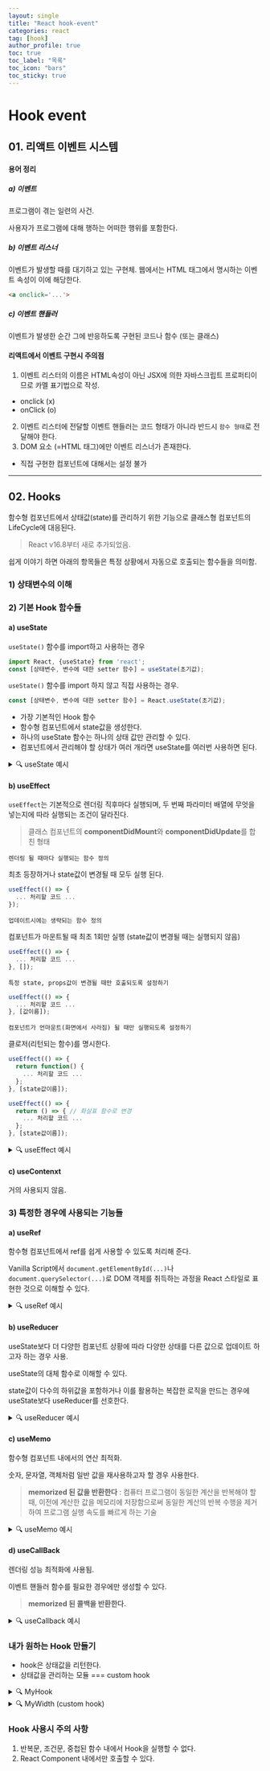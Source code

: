 ```yaml
---
layout: single
title: "React hook-event"
categories: react
tag: [hook]
author_profile: true
toc: true
toc_label: "목록"
toc_icon: "bars"
toc_sticky: true
---
```


# Hook event

## 01. 리액트 이벤트 시스템

#### 용어 정리

##### **a) 이벤트**

프로그램이 겪는 일련의 사건.

사용자가 프로그램에 대해 행하는 어떠한 행위를 포함한다.

##### **b) 이벤트 리스너**

이벤트가 발생할 때를 대기하고 있는 구현체.
웹에서는 HTML 태그에서 명시하는 이벤트 속성이 이에 해당한다.

```html
<a onclick='...'>
```

##### **c) 이벤트 핸들러**

이벤트가 발생한 순간 그에 반응하도록 구현된 코드나 함수 (또는 클래스)


#### 리액트에서 이벤트 구현시 주의점

1. 이벤트 리스터의 이름은 HTML속성이 아닌 JSX에 의한 자바스크립트 프로퍼티이므로 카멜 표기법으로 작성.
  - onclick (x)
  - onClick (o)
2. 이벤트 리스터에 전달할 이벤트 핸들러는 코드 형태가 아니라 반드시 `함수 형태`로 전달해야 한다.
3. DOM 요소 (=HTML 태그)에만 이벤트 리스너가 존재한다.
  - 직접 구현한 컴포넌트에 대해서는 설정 불가

* * *
## 02. Hooks

함수형 컴포넌트에서 상태값(state)를 관리하기 위한 기능으로 클래스형 컴포넌트의 LifeCycle에 대응된다.

> React v16.8부터 새로 추가되었음.

쉽게 이야기 하면 아래의 항목들은 특정 상황에서 자동으로 호출되는 함수들을 의미함.

### 1) 상태변수의 이해
<!-- ![상태변수의 이해](../img/a.png) -->

### 2) 기본 Hook 함수들

#### **a) useState**

`useState()` 함수를 import하고 사용하는 경우

```javascript
import React, {useState} from 'react';
const [상태변수, 변수에 대한 setter 함수] = useState(초기값);
```

`useState()` 함수를 import 하지 않고 직접 사용하는 경우.

```javascript
const [상태변수, 변수에 대한 setter 함수] = React.useState(초기값);
```
- 가장 기본적인 Hook 함수
- 함수형 컴포넌트에서 state값을 생성한다.
- 하나의 useState 함수는 하나의 상태 값만 관리할 수 있다.
- 컴포넌트에서 관리해야 할 상태가 여러 개라면 useState를 여러번 사용하면 된다.

<details>
<summary>🔍 useState 예시</summary>
<div markdown="1">       

```javascript
import React from 'react'

const MyState = () => {
  /** 
   * state(상태)값 정의
   * - 이 페이지 안에서 유효한 전역변수 같은 개념.
   * - const [변수이름, 변수에 대한 setter함수] = React.useState(변수의 기본값);
   * - state값은 직접 변경할 수 없고 반드시 setter를 통해서만 변경 가능하다.
   * - useState() 함수에 전달하는 값은 state값에 대한 초기값이다.
   */
  const [myName, setMyName] = React.useState('');
  const [myPoint, setMyPoint] = React.useState(50);

  /** 이벤트 핸들러로 사용될 함수는 컴포넌트 함수 안에서 정의된다. */
  const onMyNameChange = e => {
    // e.currentTarget은 jQuery의 $(this)에 해당함.
    // 즉, 이벤트가 발생한 자신 (여기서는 input태그)
    setMyName(e.currentTarget.value);
  };

  // 상태값이 변경될 때마다 컴포넌트 함수는 매번 재실행된다.
  // 그러므로 컴포넌트 영역은 상태값의 변경에 따라 반복적으로 다시 렌더링 된다.
  // --> 결국 아래의 출력문은 상태값이 변경될 때마다 반복 출력된다.
  console.log(new Date());


  return (
    <div>
      <h2>MyState</h2>

      {/* state값을 출력할 때는 단순히 변수값으로서 사용한다. */}
      <h3>{myName}님의 점수는 {myPoint}점 입니다.</h3>

      <hr />

      <div>
        <label htmlFor="myNameInput">이름: </label>
        <input id='myNameInput' type="text" value={myName} onChange={onMyNameChange} />
      </div>

      <div>
        <label htmlFor="myPointInput">점수: </label>
        <input
          id='myPointInput' 
          type="range" 
          min='0'
          max='100'
          value={myPoint} 
          step='1'
          //이벤트 핸들러를 익명 화살표 함수 형식으로 정의한 경우
          onChange={e => {
            // 자기 스스로의 입력값을 myName이라는 state값에 반영함
            setMyPoint(e.currentTarget.value);
          }} 
          />
      </div>
    </div>
  );
};

export default MyState;
```

</div>
</details>


#### **b) useEffect**

`useEffect`는 기본적으로 렌더링 직후마다 실행되며,
두 번째 파라미터 배열에 무엇을 넣는지에 따라 실행되는 조건이 달라진다.

> 클래스 컴포넌트의 **componentDidMount**와 **componentDidUpdate**를 합친 형태



`렌더링 될 때마다 실행되는 함수 정의`

최초 등장하거나 state값이 변경될 때 모두 실행 된다.


```javascript
useEffect(() => {
  ... 처리할 코드 ...
});
```


`업데이트시에는 생략되는 함수 정의`

컴포넌트가 마운트될 때 최초 1회만 실행 (state값이 변경될 때는 실행되지 않음)
```javascript
useEffect(() => {
  ... 처리할 코드 ...
}, []);
```


`특정 state, props값이 변경될 때만 호출되도록 설정하기`

```javascript
useEffect(() => {
  ... 처리할 코드 ...
}, [값이름]);
```


`컴포넌트가 언마운트(화면에서 사라짐) 될 때만 실행되도록 설정하기`

클로저(리턴되는 함수)를 명시한다.

```javascript
useEffect(() => {
  return function() {
    ... 처리할 코드 ...
  };
}, [state값이름]);
```
```javascript
useEffect(() => { 
  return () => { // 화살표 함수로 변경
    ... 처리할 코드 ...
  };
}, [state값이름]);
```

<details>
<summary>🔍 useEffect 예시</summary>
<div markdown="1">       

```javascript
import React from 'react';

import ponyo from '../assets/img/ponyo.png';

const MyEffect = () => {
  // 이미지의 밝기를 위한 상태값
  const [myBrightness, setBrightness] = React.useState(100);

  // 브라우저의 넓이를 의미하는 상태값
  const [myWidth, setMyWidth] = React.useState(window.innerWidth);

  // 사용자 정의 함수.
  const onMyResize = () => {
    console.log(`창 사이즈 변경됨 >> ${window.innerWidth}`);
    setMyWidth(window.innerWidth);
  }

  /** 이 컴포넌트가 화면에 막 등장함과 동시에 1회 실행됨 */
  React.useEffect(() => {
    console.clear();
    console.log('[MyEffect1] %s ::: 화면에 컴포넌트가 처음 로드될 때 처리되어야 할 기능', new Date());
    window.addEventListener('resize', onMyResize);
    return () => {
      console.log('화면에서 벗어남');
      window.removeEventListener('resize', onMyResize)
    };
  }, []);

  /** 이 컴포넌트가 화면에 막 등장할 때와 state, props값이 변경될 때마다 매번 실행됨 */
  React.useEffect(() => {
    console.log('[MyEffect2] %s ::: 화면에 컴포넌트가 처음 로드되거나 state, props 중 하나라도 변경될 경우 호출됨', new Date());
  });

  /** 이 컴포넌트가 화면에 막 등장할 때와 특정 state, props값이 변경될 때만 실행됨 */
  React.useEffect(() => {
    console.log('[MyEffect4] %s ::: myBrightness값이 변경됨', new Date());
  }, [myBrightness]);

  /** state값이 변경되어 화면이 다시 렌더링되거나 화면 이동 등의 이유로 이 컴포넌트가 사라질 때 실행됨 */
  React.useEffect(() => {
    return () => {
      console.log('[MyEffect3] %s ::: 이 컴포넌트가 화면에서 사라지기 직전에 처리되어야 할 기능', new Date());
    };
  });

  return (
    <div>
      <h2>MyEffect</h2>

      <h3>Window Width: {myWidth}</h3>

      <div>
        <input 
        type="range" 
        min='0'
        max='200'
        step='1'
        value={myBrightness}
        onChange={(e) => {
          setBrightness(e.currentTarget.value);
        }}
        />
      </div>

      <img 
        alt='Hello React'
        src={ponyo}
        width='480'
        style={{
          filter: 'brightness(' + myBrightness + '%)'
        }}
      />
    </div>

  )
}

export default MyEffect;
```

</div>
</details>

#### c) useContenxt
거의 사용되지 않음.

### 3) 특정한 경우에 사용되는 기능들

#### **a) useRef**
함수형 컴포넌트에서 ref를 쉽게 사용할 수 있도록 처리해 준다.

Vanilla Script에서 `document.getElementById(...)`나 `document.querySelector(...)`로 DOM 객체를 취득하는 과정을 React 스타일로 표현한 것으로 이해할 수 있다.

<details>
<summary>🔍 useRef 예시</summary>
<div markdown='1'>

```javascript
import React from 'react';
import MyBox from '../components/MyBox';

/**
 * React에서 document.getElementById(...)에 해당하는 기능을 사용하는 방법
 */


const MyRef = () => {
  // HTML 태그를 react안에서 참조할 수 있는 변수를 생성
  const myDname = React.useRef();
  const myLoc = React.useRef();
  const myResult = React.useRef();

  // 컴포넌트에 설정하기 위한 ref
  const myBoxRef = React.useRef();

  // 화면에 출력되지 않은 상태변수를 생성할 수 있다.
  // useRef()함수에 전달하는 파라미터가 상태변수의 기본값이 된다.
  const myValue = React.useRef(0);

  // 컴포넌트가 다시 렌더링되었음을 확인하기 위한 시간 출력
  console.log(new Date());

  return (
    <div>
      <h2>MyRef</h2>

      <h3>ref 기본 사용 방법</h3>

      {/* 미리 준비한 컴포넌트 참조변수와 HTML 태그를 연결 */}
      <div>
        <label htmlFor="dname">학과명 : </label>
        <input type="text" ref={myDname} id="dname" />
      </div>

      <div>
        <label htmlFor="dname">학과위치 : </label>
        <input type="text" ref={myLoc} id="loc" />
      </div>

      <p>
        입력값 확인: <span ref={myResult}></span>
      </p>
      

      <button onClick={e => {
        // 컴포넌트 참조변수를 사용해서 다른 HTML 태그에 접근 가능
        // --> "참조변수.current" 해당 HTML 을 의마하는 Javascript DOM 객체
        // --> myDname.current와 document.querySelector(...), document.getElementById(...) 등으로 생성한 객체가 동일한 DOM 객체이다.
        console.log(myDname);
        console.log(myLoc);

        const dname = myDname.current.value;
        const loc = myLoc.current.value;

        myResult.current.innerHTML = dname + ',' + loc;

      }}>클릭</button>

      <button onClick={e => {
        // 이 변수는 갱신되더라도 컴포넌트 함수를 다시 실행시키지 않는다.
        myValue.current++;
        console.log(`myValue=${myValue}`);
      }}>Ref 상태변수 갱신</button>

      <hr />

      <h3>컴포넌트에 ref 적용하기</h3>

      {/* ref 참조변수를 컴포넌트에 전달 */}

      <MyBox ref={myBoxRef} />

      <button type='button' onClick={() => {
        // <MyBox>를 통해 myBoxRef를 주입받은 DOM에 접근하여 제어함
        myBoxRef.current.style.backgroundColor = '#f00';
      }}>Red</button>

      <button type='button' onClick={() => {
        // <MyBox>를 통해 myBoxRef를 주입받은 DOM에 접근하여 제어함
        myBoxRef.current.style.backgroundColor = '#00f';
      }}>Blue</button>
    </div>
  )
}

export default MyRef;
```

</div>
</details>

#### **b) useReducer**

useState보다 더 다양한 컴포넌트 상황에 따라 다양한 상태를 다른 값으로 업데이트 하고자 하는 경우 사용.

useState의 대체 함수로 이해할 수 있다.

state값이 다수의 하위값을 포함하거나 이를 활용하는 복잡한 로직을 만드는 경우에 useState보다 useReducer를 선호한다.

<details>
<summary>🔍 useReducer 예시</summary>
<div markdown='1'>

```javascript
import React from 'react';

/**
 * useReduce에 의해 호출될 사용자 정의 함수
 * --> action값이 oo일 때 state값을 ~~해라.
 * --> action값의 DataType은 개발자가 결정할 수 있다. (int, string, boolean, json ...)
 * --> state값의 DataType 역시 개발자가 결정할 수 있다. (int, string, boolean, json ...)
 * @param {int} state - 상태값 (useState의 state값과 동일)
 * @param {string} action - 어떤 동작인지에 대한 구분
 */

function setCounterValue(state, action) {
  console.log("[%o] %o", action, state);
  // action값의 상태에 따른 state 값의 가공 처리를 분기
  switch (action) {
    case 'HELLO':
      return state + 1;
    case 'WORLD':
      return state - 1;
    default:
      return 0;
  }
}

const MyReducer = () => {
  const [myCounter, setMyCounter] = React.useReducer(setCounterValue, 0);

  return (
    <div>
      <h2>MyReducer</h2>
      <p>현재 카운트 값: {myCounter}</p>
      <button type='button' onClick={e => setMyCounter('HELLO')}>UP</button>
      <button type='button' onClick={e => setMyCounter('WORLD')}>DOWN</button>
      <button type='button' onClick={e => setMyCounter('')}>RESET</button>
    </div>
  );
};

export default MyReducer;
```

</div>
</details>

#### **c) useMemo**

함수형 컴포넌트 내에서의 연산 최적화.

숫자, 문자열, 객체처럼 일반 값을 재사용하고자 할 경우 사용한다.

> **memorized 된 값을 반환한다** : 컴퓨터 프로그램이 동일한 계산을 반복해야 할 때, 이전에 계산한 값을 메모리에 저장함으로써 동일한 계산의 반복 수행을 제거하여 프로그램 실행 속도를 빠르게 하는 기술

<details>
<summary>🔍 useMemo 예시</summary>
<div markdown='1'>

```javascript
import React from 'react';
import dayjs from 'dayjs';

const MyMemo = () => {
  const day = dayjs();

  // 파라미터로 전달되는 단어의 길이를 반환하는 함수 --> 처리 비용이 매우 큰 함수를 가정함
  const getLength = w => {
    console.log('getLength(%s) 호출됨! :::: %s', w, day.format('YY/MM/DD hh:mm:ss.ms'));
    return w.length;
  };

  // 처리할 단어들
  const words = ['City', 'Eye', 'Apple', 'Apple', 'Orange'];

  // 버튼이 눌러진 횟수
  const [myCount, setMyCount] = React.useState(0);

  // 배열의 탐색 위치
  const [myIndex, setMyIndex] = React.useState(0);

  // 출력할 글자
  const [myWord, setMyWord] = React.useState(words[myIndex]);

  /** A(myWord)라는 상태값이 변경된 경우 B(myLen)라는 상태값도 갱신하는 처리 */
  // myWord를 모니터링하여 이 값이 변경되었을 때 그에 대한 효과로 myLen이라는 상태값을 업데이트하려는 상황.
  // 1) 출력할 글자의 길이를 상태값으로 정의
  // const [myLen, setMyLen] = React.useState(myWord.length);

  // 2) 미리 준비한 상태값이 변경될 수 있는 Effect Hook을 정의
  // React.useEffect(() => {
  //   setMyLen(getLength(myWord));
  // }, [myWord]);

  /** (1) + (2)에 대한 통합 기능 */
  // 두 번째 파라미터인 배열에 설정된 state값이 이전 상태와 다를 경우에만 콜백을 실행한다.
  // 콜백의 결과가 저장되는 myLen은 일반 상태값과 동일하게 사용할 수 있다.
  // 즉, myWord가 변경될 때만 콜백이 리턴하는 값을 활용하여 myLen을 갱신한다.
  const myLen = React.useMemo(() => {
    return getLength(myWord);
  }, [myWord]);

  return (
    <div>
      <h2>MyMemo</h2>
      <p>
        {myIndex}번째 단어 "{myWord}"의 길이: {myLen}
      </p>
      <button
        onClick={() => {
          const next = (myIndex + 1) % words.length;
          setMyIndex(next);
          setMyCount(myCount + 1);
          setMyWord(words[next]);
        }}>
        버튼 클릭
      </button>
    </div>
  )
}

export default MyMemo;
```

</div>
</details>

#### **d) useCallBack**

렌더링 성능 최적화에 사용됨.

이벤트 핸들러 함수를 필요한 경우에만 생성할 수 있다.

> **memorized 된 콜백을 반환한다.**

<details>
<summary>🔍 useCallback 예시</summary>
<div markdown='1'>

```javascript
import React from 'react'

const MyCallback = () => {
  const [myText, setMyText] = React.useState('Hello React');
  
  // 컴포넌트가 최초 렌더링될 때 1회만 이벤트 핸들러 함수를 정의하고 이후 부터는 계속적으로 재사용된다.
  // 만약 두 번째 파라미터인 배열에 특정 state값을 지정할 경우 해당 값이 수정될 때만 이벤트가 정의된다.
  // --> 이벤트 핸들러의 중복 정의를 방지해서 성능 향상을 꾀함.
  const onInpurtChange = React.useCallback ((e) => {
    setMyText(e.currentTarget.value);
  }, []);

  return (
    <div>
      <h2>MyCallback</h2>
      <h3>{myText}</h3>
      <input type="text" placeholder='input...' onChange={onInpurtChange} />
    </div>
  );
};

export default MyCallback;
```
</div>
</details>

### 내가 원하는 Hook 만들기

- hook은 상태값을 리턴한다.
- 상태값을 관리하는 모듈 === custom hook

<details>
<summary>🔍 MyHook</summary>
<div markdown='1'>

```javascript
import React from 'react';

/**
 * 사용자 정의 함수.
 * useState와 useEffect를 하나의 함수로 묶는 용도로 정의함.
 */
const useMyWidth = () => {
  // 브라우저의 넓이를 의미하는 상태값
  const [myWidth, setMyWidth] = React.useState(window.innerWidth);

  // 사용자 정의 함수
  const onMyResize = () => setMyWidth(window.innerWidth);

  // 페이지 로드시에 이벤트 정의, 페이지 종료시에 이벤트 해제
  React.useEffect(() => {
    window.addEventListener('resize', onMyResize);
    return () => window.removeEventListener('resize', onMyResize);
  }, []);

  // 마지막에 상태값을 리턴한다.
  return myWidth;
};

export default useMyWidth;
```
</div>
</details>

<details>
<summary>🔍 MyWidth (custom hook) </summary>
<div markdown='1'>

```javascript 
import React from 'react';
import useMyWidth from '../hooks/MyHook';

const MyWidth = () => {
  const myWidth = useMyWidth();

  return (
    <div>
      <h2>MyState</h2>
      <h3>windowWidth: {myWidth}</h3>
    </div>
  );
};

export default MyWidth;
```
</div>
</details>


### Hook 사용시 주의 사항

1. 반복문, 조건문, 중첩된 함수 내에서 Hook을 실행할 수 없다.
2. React Component 내에서만 호출할 수 있다.

